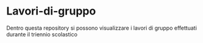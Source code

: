# Lavori-di-gruppo
Dentro questa repository si possono visualizzare i lavori di gruppo effettuati durante il triennio scolastico

